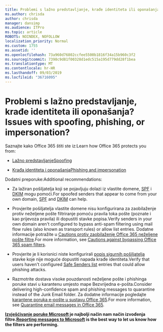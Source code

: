 ```yaml
---
title: Problemi s lažno predstavljanje, krađe identiteta ili oponašanja?
ms.author: chrisda
author: chrisda
manager: dansimp
ms.audience: ITPro
ms.topic: article
ROBOTS: NOINDEX, NOFOLLOW
localization_priority: Normal
ms.custom: 1755
ms.assetid: ''
ms.openlocfilehash: 73a960d76802ccfee5500b1816f34a15b960c3f2
ms.sourcegitcommit: 7398c9d81f00328d1edc515a195d779dd28f1bea
ms.translationtype: MT
ms.contentlocale: hr-HR
ms.lasthandoff: 09/03/2019
ms.locfileid: "36716095"
---
```

# <a name="issues-with-spoofing-phishing-or-impersonation"></a><span data-ttu-id="1b164-102">Problemi s lažno predstavljanje, krađe identiteta ili oponašanja?</span><span class="sxs-lookup"><span data-stu-id="1b164-102">Issues with spoofing, phishing, or impersonation?</span></span>

<span data-ttu-id="1b164-103">Saznajte kako Office 365 štiti ste iz:</span><span class="sxs-lookup"><span data-stu-id="1b164-103">Learn how Office 365 protects you from:</span></span>

- [<span data-ttu-id="1b164-104">Lažno predstavljanje</span><span class="sxs-lookup"><span data-stu-id="1b164-104">Spoofing</span></span>](https://docs.microsoft.com/office365/securitycompliance/anti-spoofing-protection)

- [<span data-ttu-id="1b164-105">Krađa identiteta i oponašanja</span><span class="sxs-lookup"><span data-stu-id="1b164-105">Phishing and impersonation</span></span>](https://docs.microsoft.com/office365/securitycompliance/atp-anti-phishing)

<span data-ttu-id="1b164-106">Dodatni preporuke:</span><span class="sxs-lookup"><span data-stu-id="1b164-106">Additional recommendations:</span></span>

- <span data-ttu-id="1b164-107">Za lažiran pošiljatelja koji se pojavljuju dolazi iz vlastite domene, [SPF](https://docs.microsoft.com/office365/securitycompliance/set-up-spf-in-office-365-to-help-prevent-spoofing) i [DKIM](https://docs.microsoft.com/office365/securitycompliance/use-dkim-to-validate-outbound-email) mogu pomoći.</span><span class="sxs-lookup"><span data-stu-id="1b164-107">For spoofed senders that appear to come from your own domain, [SPF](https://docs.microsoft.com/office365/securitycompliance/set-up-spf-in-office-365-to-help-prevent-spoofing) and [DKIM](https://docs.microsoft.com/office365/securitycompliance/use-dkim-to-validate-outbound-email) can help.</span></span>

- <span data-ttu-id="1b164-108">Provjerite pošiljatelja vlastite domene nisu konfigurirana za zaobilaženje protiv neželjene pošte filtriranje pomoću pravila toka pošte (poznate i kao prijevoza pravila) ili dopustiti stavke popisa.</span><span class="sxs-lookup"><span data-stu-id="1b164-108">Verify senders in your own domain aren't configured to bypass anti-spam filtering using mail flow rules (also known as transport rules) or allow list entries.</span></span> <span data-ttu-id="1b164-109">Dodatne informacije potražite u [Cautions protiv zaobilaženje Office 365 neželjene pošte filtre](https://docs.microsoft.com/exchange/troubleshoot/antispam/cautions-against-bypassing-spam-filters).</span><span class="sxs-lookup"><span data-stu-id="1b164-109">For more information, see [Cautions against bypassing Office 365 spam filters](https://docs.microsoft.com/exchange/troubleshoot/antispam/cautions-against-bypassing-spam-filters).</span></span>

- <span data-ttu-id="1b164-110">Provjerite je li korisnici niste konfigurirali [popis sigurnih pošiljatelja](https://support.office.com/article/BE1BAEA0-BEAB-4A30-B968-9004332336CE) stavke koje nije moguće dopustiti napada krađe identiteta.</span><span class="sxs-lookup"><span data-stu-id="1b164-110">Verify that users haven't configured [Safe Senders list](https://support.office.com/article/BE1BAEA0-BEAB-4A30-B968-9004332336CE) entries that could allow phishing attacks.</span></span>

- <span data-ttu-id="1b164-111">Razmotrite dostava visoke pouzdanosti neželjene pošte i phishinga poruke stavi u karantenu umjesto mape Bezvrijedna e-pošta.</span><span class="sxs-lookup"><span data-stu-id="1b164-111">Consider delivering high-confidence spam and phishing messages to quarantine instead of the Junk Email folder.</span></span> <span data-ttu-id="1b164-112">Za dodatne informacije pogledajte [karantene poruka e-pošte u sustavu Office 365](https://docs.microsoft.com/office365/securitycompliance/quarantine-email-messages).</span><span class="sxs-lookup"><span data-stu-id="1b164-112">For more information, see [Quarantine email messages in Office 365](https://docs.microsoft.com/office365/securitycompliance/quarantine-email-messages).</span></span>

<span data-ttu-id="1b164-113">**[Izvješćivanje poruke Microsoft](https://support.office.com/article/b5caa9f1-cdf3-4443-af8c-ff724ea719d2) je najbolji način nam način izvođenja filtre.**</span><span class="sxs-lookup"><span data-stu-id="1b164-113">**[Reporting messages to Microsoft](https://support.office.com/article/b5caa9f1-cdf3-4443-af8c-ff724ea719d2) is the best way to let us know how the filters are performing.**</span></span>

